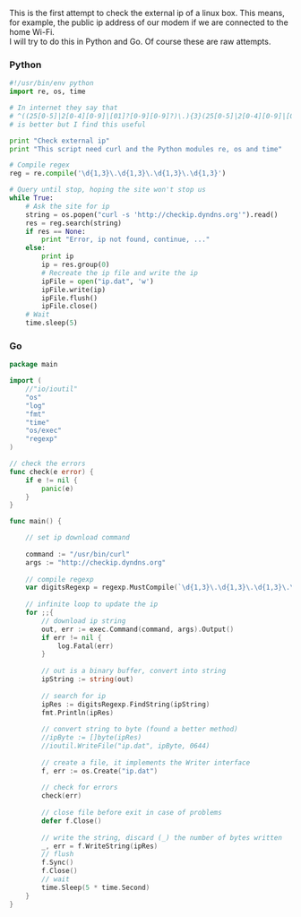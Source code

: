<!-- 
.. link: 
.. description: 
.. tags: go, golang, python, netword, ip
.. date: 2013/09/03 16:59:56
.. title: Check external ip
.. slug: check-external-ip
-->

This is the first attempt to check the external ip of a linux box. 
This means, for example, the public ip address of our modem if we are connected
to the home Wi-Fi.    
I will try to do this in Python and Go. Of course these are raw attempts.
    
<!--TEASER_END-->
    
### Python

````python
#!/usr/bin/env python
import re, os, time

# In internet they say that
# ^((25[0-5]|2[0-4][0-9]|[01]?[0-9][0-9]?)\.){3}(25[0-5]|2[0-4][0-9]|[01]?[0-9][0-9]?)$
# is better but I find this useful

print "Check external ip"
print "This script need curl and the Python modules re, os and time"

# Compile regex
reg = re.compile('\d{1,3}\.\d{1,3}\.\d{1,3}\.\d{1,3}')

# Query until stop, hoping the site won't stop us
while True:
	# Ask the site for ip
	string = os.popen("curl -s 'http://checkip.dyndns.org'").read()
	res = reg.search(string)
	if res == None:
		print "Error, ip not found, continue, ..."
	else:
		print ip
		ip = res.group(0)
		# Recreate the ip file and write the ip
		ipFile = open("ip.dat", 'w')
		ipFile.write(ip)
		ipFile.flush()
		ipFile.close()
	# Wait
	time.sleep(5)
````
    
         
### Go

````go
package main

import (
	//"io/ioutil"
    "os"
    "log"
    "fmt"
    "time"
    "os/exec"
    "regexp"
)

// check the errors
func check(e error) {
    if e != nil {
        panic(e)
    }
}

func main() {

	// set ip download command
	
	command := "/usr/bin/curl"
	args := "http://checkip.dyndns.org"
	
	// compile regexp
	var digitsRegexp = regexp.MustCompile(`\d{1,3}\.\d{1,3}\.\d{1,3}\.\d{1,3}`)
	
	// infinite loop to update the ip
    for ;;{
		// download ip string
		out, err := exec.Command(command, args).Output()
		if err != nil {
			log.Fatal(err)
		}
		
		// out is a binary buffer, convert into string
		ipString := string(out)
		
		// search for ip
		ipRes := digitsRegexp.FindString(ipString)
		fmt.Println(ipRes)
		
		// convert string to byte (found a better method)
		//ipByte := []byte(ipRes)
		//ioutil.WriteFile("ip.dat", ipByte, 0644)
		
		// create a file, it implements the Writer interface
		f, err := os.Create("ip.dat")
		
		// check for errors
		check(err)
		
		// close file before exit in case of problems
		defer f.Close()
		
		// write the string, discard (_) the number of bytes written
		_, err = f.WriteString(ipRes)
		// flush 
		f.Sync()
		f.Close()
		// wait
		time.Sleep(5 * time.Second)
    }
}

````




